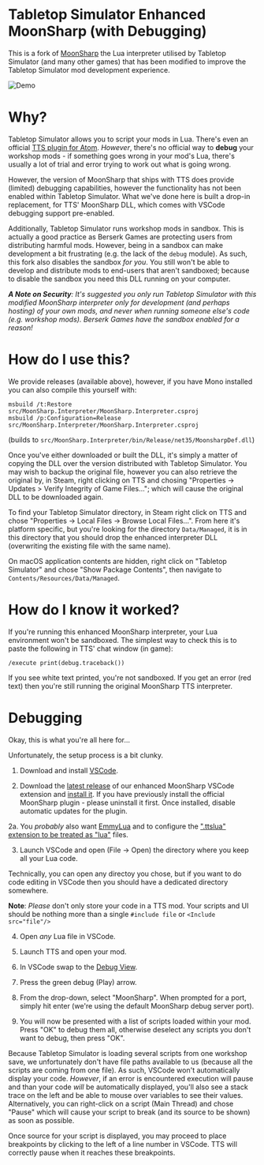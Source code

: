 # Tabletop Simulator Enhanced MoonSharp (with Debugging)

This is a fork of [MoonSharp](https://www.moonsharp.org/) the Lua interpreter utilised by Tabletop Simulator (and many other games) that has been modified to improve the Tabletop Simulator mod development experience.

![Demo](https://tts-community.github.io/moonsharp/demo.gif)

# Why?

Tabletop Simulator allows you to script your mods in Lua. There's even an official [TTS plugin for Atom](https://api.tabletopsimulator.com/atom/). *However*, there's no official way to __debug__ your workshop mods - if something goes wrong in your mod's Lua, there's usually a lot of trial and error trying to work out what is going wrong.

However, the version of MoonSharp that ships with TTS does provide (limited) debugging capabilities, however the functionality has not been enabled within Tabletop Simulator. What we've done here is built a drop-in replacement, for TTS' MoonSharp DLL, which comes with VSCode debugging support pre-enabled.

Additionally, Tabletop Simulator runs workshop mods in sandbox. This is actually a good practice as Berserk Games are protecting users from distributing harmful mods. However, being in a sandbox can make development a bit frustrating (e.g. the lack of the `debug` module). As such, this fork also disables the sandbox _for you_. You still won't be able to develop and distribute mods to end-users that aren't sandboxed; because to disable the sandbox you need this DLL running on your computer.

*__A Note on Security__: It's suggested you only run Tabletop Simulator with this modified MoonSharp interpreter only for development (and perhaps hosting) of your own mods, and _never_ when running someone else's code (e.g. workshop mods). Berserk Games have the sandbox enabled for a reason!*

# How do I use this?

We provide releases (available above), however, if you have Mono installed you can also compile this yourself with:

```
msbuild /t:Restore src/MoonSharp.Interpreter/MoonSharp.Interpreter.csproj
msbuild /p:Configuration=Release src/MoonSharp.Interpreter/MoonSharp.Interpreter.csproj
```
(builds to `src/MoonSharp.Interpreter/bin/Release/net35/MoonsharpDef.dll`)

Once you've either downloaded or built the DLL, it's simply a matter of copying the DLL over the version distributed with Tabletop Simulator. You may wish to backup the original file, however you can also retrieve the original by, in Steam, right clicking on TTS and chosing "Properties -> Updates > Verify Integrity of Game Files..."; which will cause the original DLL to be downloaded again.

To find your Tabletop Simulator directory, in Steam right click on TTS and chose "Properties -> Local Files -> Browse Local Files...". From here it's platform specific, but you're looking for the directory `Data/Managed`, it is in this directory that you should drop the enhanced interpreter DLL (overwriting the existing file with the same name).

On macOS application contents are hidden, right click on "Tabletop Simulator" and chose "Show Package Contents", then navigate to `Contents/Resources/Data/Managed`.

# How do I know it worked?

If you're running this enhanced MoonSharp interpreter, your Lua environment won't be sandboxed. The simplest way to check this is to paste the following in TTS' chat window (in game):

```
/execute print(debug.traceback())
```

If you see white text printed, you're not sandboxed. If you get an error (red text) then you're still running the original MoonSharp TTS interpreter.

# Debugging

Okay, this is what you're all here for...

Unfortunately, the setup process is a bit clunky.

1. Download and install [VSCode](https://code.visualstudio.com/).

2. Download the [latest release](https://github.com/tts-community/moonsharp/releases) of our enhanced MoonSharp VSCode extension and [install it](https://code.visualstudio.com/docs/editor/extension-gallery#_install-from-a-vsix). If you have previously install the official MoonSharp plugin - please uninstall it first. Once installed, disable automatic updates for the plugin.

2a. You _probably_ also want [EmmyLua](https://marketplace.visualstudio.com/items?itemName=tangzx.emmylua) and to configure the [".ttslua" extension to be treated as "lua"](https://stackoverflow.com/questions/29973619/how-to-make-vs-code-to-treat-other-file-extensions-as-certain-language) files.

3. Launch VSCode and open (File -> Open) the directory where you keep all your Lua code.

  Technically, you can open any directoy you chose, but if you want to do code editing in VSCode then you should have a dedicated directory somewhere.

 __Note__: *Please* don't only store your code in a TTS mod. Your scripts and UI should be nothing more than a single `#include file` or ```<Include src="file"/>```

4. Open *any* Lua file in VSCode.

5. Launch TTS and open your mod.

6. In VSCode swap to the [Debug View](https://code.visualstudio.com/docs/editor/debugging).

7. Press the green debug (Play) arrow.

8. From the drop-down, select "MoonSharp". When prompted for a port, simply hit enter (we're using the default MoonSharp debug server port).

9. You will now be presented with a list of scripts loaded within your mod. Press "OK" to debug them all, otherwise deselect any scripts you don't want to debug, then press "OK".

Because Tabletop Simulator is loading several scripts from one workshop save, we unfortunately don't have file paths available to us (because all the scripts are coming from one file). As such, VSCode won't automatically display your code. _However_, if an error is encountered execution will pause and than your code _will_ be automatically displayed, you'll also see a stack trace on the left and be able to mouse over variables to see their values. Alternatively, you can right-click on a script (Main Thread) and chose "Pause" which will cause your script to break (and its source to be shown) as soon as possible.

Once source for your script is displayed, you may proceed to place breakpoints by clicking to the left of a line number in VSCode. TTS will correctly pause when it reaches these breakpoints.

